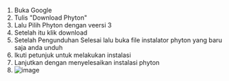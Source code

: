 1. Buka Google
2. Tulis "Download Phyton"
3. Lalu Pilih Phyton dengan veersi 3
4. Setelah itu klik download
5. Setelah Pengunduhan Selesai lalu buka file instalator phyton yang baru saja anda unduh
6. Ikuti petunjuk untuk melakukan instalasi
7. Lanjutkan dengan menyelesaikan instalasi phyton
8. ![image](https://github.com/Rinjow/Pertemuan-1-Basis-Data/assets/148309927/58ccc67c-7d9d-494d-a4e4-03c0af78b443)
